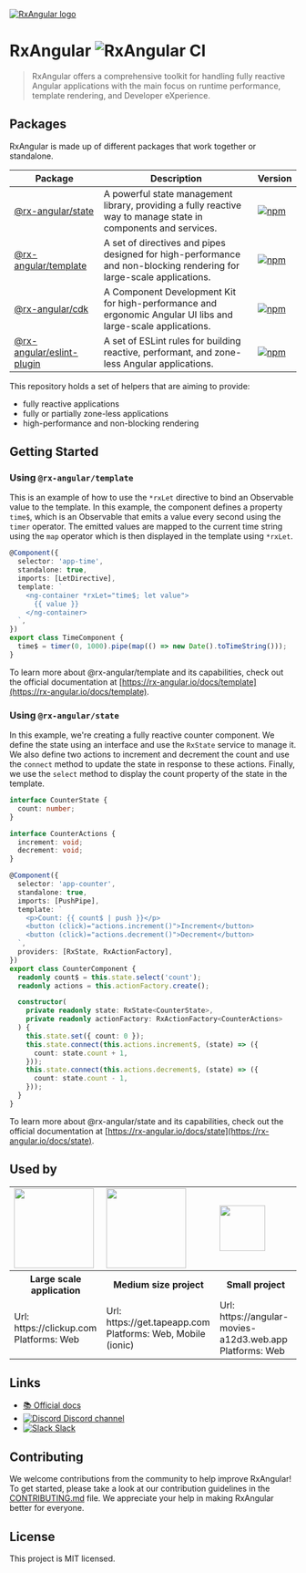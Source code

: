 [![RxAngular logo](https://raw.githubusercontent.com/rx-angular/rx-angular/main/docs/images/rx-angular_logo.png)](https://rx-angular.io/)

# RxAngular ![RxAngular CI](https://github.com/rx-angular/rx-angular/workflows/rx-angular%20CI/badge.svg?branch=main)

> RxAngular offers a comprehensive toolkit for handling fully reactive Angular applications with the main focus on runtime performance, template rendering, and Developer eXperience.

## Packages

RxAngular is made up of different packages that work together or standalone.

| Package                                                               | Description                                                                                                          | Version                                                                                                                               |
| --------------------------------------------------------------------- | -------------------------------------------------------------------------------------------------------------------- | ------------------------------------------------------------------------------------------------------------------------------------- |
| [@rx-angular/state](https://rx-angular.io/docs/state)                 | A powerful state management library, providing a fully reactive way to manage state in components and services.      | [![npm](https://img.shields.io/npm/v/%40rx-angular%2Fstate.svg)](https://www.npmjs.com/package/%40rx-angular%2Fstate)                 |
| [@rx-angular/template](https://rx-angular.io/docs/template)           | A set of directives and pipes designed for high-performance and non-blocking rendering for large-scale applications. | [![npm](https://img.shields.io/npm/v/%40rx-angular%2Ftemplate.svg)](https://www.npmjs.com/package/%40rx-angular%2Ftemplate)           |
| [@rx-angular/cdk](https://rx-angular.io/docs/cdk)                     | A Component Development Kit for high-performance and ergonomic Angular UI libs and large-scale applications.         | [![npm](https://img.shields.io/npm/v/%40rx-angular%2Fcdk.svg)](https://www.npmjs.com/package/%40rx-angular%2Fcdk)                     |
| [@rx-angular/eslint-plugin](https://rx-angular.io/docs/eslint-plugin) | A set of ESLint rules for building reactive, performant, and zone-less Angular applications.                         | [![npm](https://img.shields.io/npm/v/%40rx-angular%2Feslint-plugin.svg)](https://www.npmjs.com/package/%40rx-angular%2Feslint-plugin) |

This repository holds a set of helpers that are aiming to provide:

- fully reactive applications
- fully or partially zone-less applications
- high-performance and non-blocking rendering

## Getting Started

### Using `@rx-angular/template`

This is an example of how to use the `*rxLet` directive to bind an Observable value to the template. In this example, the component defines a property `time$`, which is an Observable that emits a value every second using the `timer` operator. The emitted values are mapped to the current time string using the `map` operator which is then displayed in the template using `*rxLet`.

```ts
@Component({
  selector: 'app-time',
  standalone: true,
  imports: [LetDirective],
  template: `
    <ng-container *rxLet="time$; let value">
      {{ value }}
    </ng-container>
  `,
})
export class TimeComponent {
  time$ = timer(0, 1000).pipe(map(() => new Date().toTimeString()));
}
```

To learn more about @rx-angular/template and its capabilities, check out the official documentation at [https://rx-angular.io/docs/template](https://rx-angular.io/docs/template).

### Using `@rx-angular/state`

In this example, we're creating a fully reactive counter component. We define the state using an interface and use the `RxState` service to manage it. We also define two actions to increment and decrement the count and use the `connect` method to update the state in response to these actions. Finally, we use the `select` method to display the count property of the state in the template.

```ts
interface CounterState {
  count: number;
}

interface CounterActions {
  increment: void;
  decrement: void;
}

@Component({
  selector: 'app-counter',
  standalone: true,
  imports: [PushPipe],
  template: `
    <p>Count: {{ count$ | push }}</p>
    <button (click)="actions.increment()">Increment</button>
    <button (click)="actions.decrement()">Decrement</button>
  `,
  providers: [RxState, RxActionFactory],
})
export class CounterComponent {
  readonly count$ = this.state.select('count');
  readonly actions = this.actionFactory.create();

  constructor(
    private readonly state: RxState<CounterState>,
    private readonly actionFactory: RxActionFactory<CounterActions>
  ) {
    this.state.set({ count: 0 });
    this.state.connect(this.actions.increment$, (state) => ({
      count: state.count + 1,
    }));
    this.state.connect(this.actions.decrement$, (state) => ({
      count: state.count - 1,
    }));
  }
}
```

To learn more about @rx-angular/state and its capabilities, check out the official documentation at [https://rx-angular.io/docs/state](https://rx-angular.io/docs/state).

## Used by

<table style="width:100%">
  <tr>
    <td><img width="140" src="https://clickup.com/landing/images/logo-clickup_color.svg"></td>
    <td><img width="140" src="https://get.tapeapp.com/wp-content/uploads/2021/08/tape_logo_24px.svg"></td>
    <td><img height="80" src="https://avatars.githubusercontent.com/u/1733746?s=200&v=4"></td>
  </tr>
   <tr>
    <th>Large scale application</th>
    <th>Medium size project</th>
    <th>Small project</th>
  </tr>
  <tr>
    <td>
      Url: https://clickup.com <br/>
      Platforms: Web
    </td>
    <td>
      Url: https://get.tapeapp.com<br/>
      Platforms: Web, Mobile (ionic)
    </td>
    <td>
      Url: https://angular-movies-a12d3.web.app<br/>
      Platforms: Web
    </td>
  </tr>
</table>

## Links

- [📚 Official docs](https://www.rx-angular.io/)
- [![Discord](https://icongr.am/material/discord.svg?size=16&color=7289da) Discord channel](https://discord.com/invite/XWWGZsQ)
- [![Slack](https://icongr.am/material/slack.svg?size=16&color=7289da) Slack](https://join.slack.com/t/rxangular/shared_invite/zt-1tn1hivnp-FemQzop69HI7~wlPSqDjKQ)

## Contributing

We welcome contributions from the community to help improve RxAngular! To get started, please take a look at our contribution guidelines in the [CONTRIBUTING.md](CONTRIBUTING.md) file. We appreciate your help in making RxAngular better for everyone.

## License

This project is MIT licensed.
